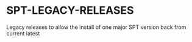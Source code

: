 # SPT-LEGACY-RELEASES
Legacy releases to allow the install of one major SPT version back from current latest
